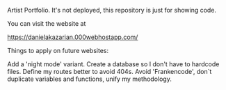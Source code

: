 Artist Portfolio. It's not deployed, this repository is just for showing code.

You can visit the website at 

https://danielakazarian.000webhostapp.com/




Things to apply on future websites:
  
  Add a 'night mode' variant.
  Create a database so I don't have to hardcode files.
  Define my routes better to avoid 404s.
  Avoid 'Frankencode', don`t duplicate variables and functions, unify my methodology.
  
